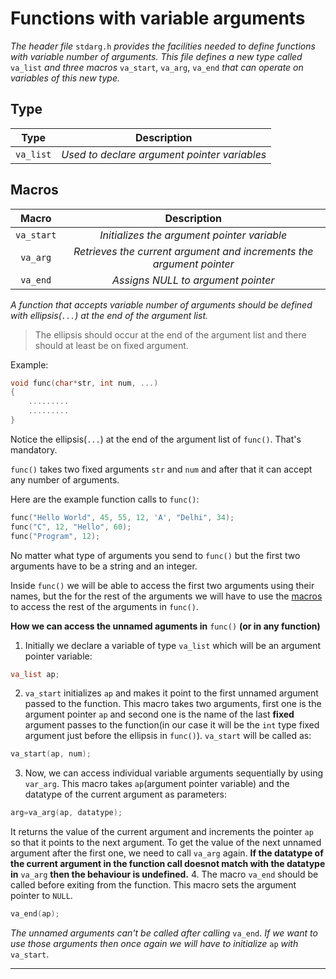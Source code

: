 # Functions with variable arguments

*The header file* `stdarg.h` *provides the facilities needed to define functions with variable number of arguments. This file defines a new type called* `va_list` *and three macros* `va_start`, `va_arg`, `va_end` *that can operate on variables of this new type.*


## Type

|Type|Description|
|:--:|:---------:|
|`va_list`| _Used to declare argument pointer variables_ |

## Macros

|Macro|Description|
|:---:|:---------:|
|`va_start`| _Initializes the argument pointer variable_ |
|`va_arg`| _Retrieves the current argument and increments the argument pointer_ |
|`va_end`| _Assigns NULL to argument pointer_ |

*A function that accepts variable number of arguments should be defined with ellipsis(`...`) at the end of the argument list.*

> The ellipsis should occur at the end of the argument list and there should at least be on fixed argument.

Example:

```c
void func(char*str, int num, ...)
{
	.........
	.........
}
```
Notice the ellipsis(`...`) at the end of the argument list of `func()`. That's mandatory.

`func()` takes two fixed arguments `str` and `num` and after that it can accept any number of arguments.

Here are the example function calls to `func()`:
```c
func("Hello World", 45, 55, 12, 'A', "Delhi", 34);
func("C", 12, "Hello", 60);
func("Program", 12);
```

No matter what type of arguments you send to `func()` but the first two arguments have to be a string and an integer.

Inside `func()` we will be able to access the first two arguments using their names, but the for the rest of the arguments we will have to use the [macros](https://github.com/C0DER11101/CPrograms/blob/CProgramming/Miscellaneous/7.md#macros) to access the rest of the arguments in `func()`.

**How we can access the unnamed aguments in** `func()` **(or in any function)**

1. Initially we declare a variable of type `va_list` which will be an argument pointer variable:
```c
va_list ap;
```
2. `va_start` initializes `ap` and makes it point to the first unnamed argument passed to the function. This macro takes two arguments, first one is the argument pointer `ap` and second one is the name of the last **fixed** argument passes to the function(in our case it will be the `int` type fixed argument just before the ellipsis in `func()`). `va_start` will be called as:
```c
va_start(ap, num);
```
3. Now, we can access individual variable arguments sequentially by using `var_arg`. This macro takes `ap`(argument pointer variable) and the datatype of the current argument as parameters:
```c
arg=va_arg(ap, datatype);
```
It returns the value of the current argument and increments the pointer `ap` so that it points to the next argument. To get the value of the next unnamed argument after the first one, we need to call `va_arg` again. **If the datatype of the current argument in the function call doesnot match with the datatype in** `va_arg` **then the behaviour is undefined.**
4. The macro `va_end` should be called before exiting from the function. This macro sets the argument pointer to `NULL`.
```c
va_end(ap);
```
_The unnamed arguments can't be called after calling_ `va_end`. _If we want to use those arguments then once again we will have to initialize_ `ap` _with_ `va_start`.


---
